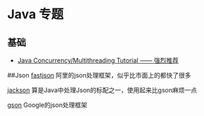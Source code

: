 # Java 专题

## 基础
* [Java Concurrency/Multithreading Tutorial —— 强烈推荐](tutorials.jenkov.com/java-concurrency/index.html)


##Json
[fastjson](https://github.com/alibaba/fastjson)
阿里的json处理框架，似乎比市面上的都快了很多

[jackson](https://github.com/FasterXML/jackson)
算是Java中处理Json的标配之一，使用起来比gson麻烦一点

[gson](https://github.com/google/gson)
Google的json处理框架